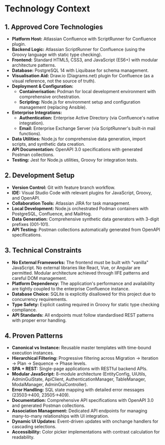 # Technology Context

## 1. Approved Core Technologies

*   **Platform Host:** Atlassian Confluence with ScriptRunner for Confluence plugin.
*   **Backend Logic:** Atlassian ScriptRunner for Confluence (using the Groovy language with static type checking).
*   **Frontend:** Standard HTML5, CSS3, and JavaScript (ES6+) with modular architecture patterns.
*   **Database:** PostgreSQL 14 with Liquibase for schema management.
*   **Visualisation Aid:** Draw.io (Diagrams.net) plugin for Confluence (as a visual reference, not the source of truth).
*   **Deployment & Configuration:**
    *   **Containerisation:** Podman for local development environment with comprehensive orchestration.
    *   **Scripting:** Node.js for environment setup and configuration management (replacing Ansible).
*   **Enterprise Integrations:**
    *   **Authentication:** Enterprise Active Directory (via Confluence's native integration).
    *   **Email:** Enterprise Exchange Server (via ScriptRunner's built-in mail functions).
*   **Data Utilities:** Node.js for comprehensive data generation, import scripts, and synthetic data creation.
*   **API Documentation:** OpenAPI 3.0 specifications with generated Postman collections.
*   **Testing:** Jest for Node.js utilities, Groovy for integration tests.

## 2. Development Setup

*   **Version Control:** Git with feature branch workflow.
*   **IDE:** Visual Studio Code with relevant plugins for JavaScript, Groovy, and OpenAPI.
*   **Collaboration Tools:** Atlassian JIRA for task management.
*   **Local Development:** Node.js orchestrated Podman containers with PostgreSQL, Confluence, and MailHog.
*   **Data Generation:** Comprehensive synthetic data generators with 3-digit prefixes (001-101).
*   **API Testing:** Postman collections automatically generated from OpenAPI specifications.

## 3. Technical Constraints

*   **No External Frameworks:** The frontend must be built with "vanilla" JavaScript. No external libraries like React, Vue, or Angular are permitted. Modular architecture achieved through IIFE patterns and careful DOM management.
*   **Platform Dependency:** The application's performance and availability are tightly coupled to the enterprise Confluence instance.
*   **Database Choice:** SQLite is explicitly disallowed for this project due to concurrency requirements.
*   **Type Safety:** Explicit casting required in Groovy for static type checking compliance.
*   **API Standards:** All endpoints must follow standardised REST patterns with proper error handling.

## 4. Proven Patterns

*   **Canonical vs Instance:** Reusable master templates with time-bound execution instances.
*   **Hierarchical Filtering:** Progressive filtering across Migration → Iteration → Plan → Sequence → Phase levels.
*   **SPA + REST:** Single-page applications with RESTful backend APIs.
*   **Modular JavaScript:** 8-module architecture (EntityConfig, UiUtils, AdminGuiState, ApiClient, AuthenticationManager, TableManager, ModalManager, AdminGuiController).
*   **Error Handling:** SQL state mapping with detailed error messages (23503→400, 23505→409).
*   **Documentation:** Comprehensive API specifications with OpenAPI 3.0 and generated Postman collections.
*   **Association Management:** Dedicated API endpoints for managing many-to-many relationships with UI integration.
*   **Dynamic UI Updates:** Event-driven updates with onchange handlers for cascading selections.
*   **Accessibility:** Color picker implementations with contrast calculation for readability.
